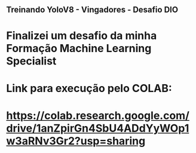 ## Treinando YoloV8 - Vingadores - Desafio DIO

# Finalizei um desafio da minha Formação Machine Learning Specialist

# Link para execução pelo COLAB:

# https://colab.research.google.com/drive/1anZpirGn4SbU4ADdYyWOp1w3aRNv3Gr2?usp=sharing
